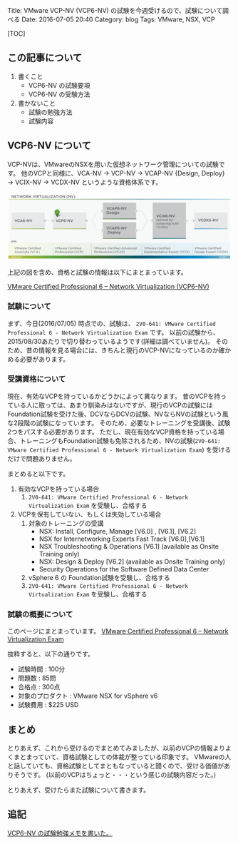 Title: VMware VCP-NV (VCP6-NV) の試験を今週受けるので、試験について調べる
Date: 2016-07-05 20:40
Category: blog
Tags: VMware, NSX, VCP

[TOC]

## この記事について

1. 書くこと
    - VCP6-NV の試験要項
    - VCP6-NV の受験方法
2. 書かないこと
    - 試験の勉強方法
    - 試験内容

## VCP6-NV について

VCP-NVは、VMwareのNSXを用いた仮想ネットワーク管理についての試験です。
他のVCPと同様に、VCA-NV → VCP-NV → VCAP-NV {Design, Deploy} → VCIX-NV → VCDX-NV というような資格体系です。

![](/images/2016/vmware_vcp/VCP6-NV.png)

上記の図を含め、資格と試験の情報は以下にまとまっています。

[VMware Certified Professional 6 – Network Virtualization (VCP6-NV)](https://mylearn.vmware.com/mgrReg/plan.cfm?plan=64294&ui=www_cert)

### 試験について

まず、今日(2016/07/05) 時点での、試験は、 `2V0-641: VMware Certified Professional 6 - Network Virtualization Exam` です。
以前の試験から、2015/08/30あたりで切り替わっているようです(詳細は調べていません)。
そのため、昔の情報を見る場合には、きちんと現行のVCP-NVになっているのか確かめる必要があります。

### 受講資格について

現在、有効なVCPを持っているかどうかによって異なります。
昔のVCPを持っている人に取っては、あまり馴染みはないですが、現行のVCPの試験には Foundation試験を受けた後、DCVならDCVの試験、NVならNVの試験という風な2段階の試験になっています。
そのため、必要なトレーニングを受講後、試験2つをパスする必要があります。
ただし、現在有効なVCP資格を持っている場合、トレーニングもFoundation試験も免除されるため、NVの試験(`2V0-641: VMware Certified Professional 6 - Network Virtualization Exam`) を受けるだけで問題ありません。

まとめると以下です。

1. 有効なVCPを持っている場合
    1. `2V0-641: VMware Certified Professional 6 - Network Virtualization Exam` を受験し、合格する
2. VCPを保有していない、もしくは失効している場合
    1. 対象のトレーニングの受講
        - NSX: Install, Configure, Manage [V6.0] , [V6.1], [V6.2]
        - NSX for Internetworking Experts Fast Track [V6.0],[V6.1]
        - NSX Troubleshooting & Operations [V6.1] (available as Onsite Training only)
        - NSX: Design & Deploy [V6.2] (available as Onsite Training only)
        - Security Operations for the Software Defined Data Center
    2. vSphere 6 の Foundation試験を受験し、合格する
    3. `2V0-641: VMware Certified Professional 6 - Network Virtualization Exam` を受験し、合格する

### 試験の概要について

このページにまとまっています。
[VMware Certified Professional 6 – Network Virtualization Exam](https://mylearn.vmware.com/mgrReg/plan.cfm?plan=64297&ui=www_cert)

抜粋すると、以下の通りです。

- 試験時間 : 100分
- 問題数 : 85問
- 合格点 : 300点
- 対象のプロダクト : VMware NSX for vSphere v6
- 試験費用 : $225 USD

## まとめ

とりあえず、これから受けるのでまとめてみましたが、以前のVCPの情報よりよくまとまっていて、資格試験としての体裁が整っている印象です。
VMwareの人と話していても、資格試験としてまともなっていると聞くので、受ける価値がありそうです。
(以前のVCPはちょっと・・・という感じの試験内容だった。)

とりあえず、受けたらまた試験について書きます。

## 追記
[VCP6-NV の試験勉強メモを書いた。](/2016/07/05/2121.html)
